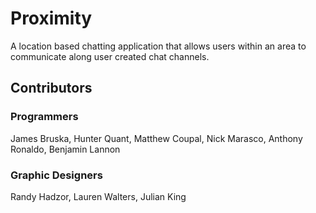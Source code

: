 # Proximity
A location based chatting application that allows users within an area to communicate along user created chat channels.

## Contributors
### Programmers
James Bruska,
Hunter Quant,
Matthew Coupal,
Nick Marasco,
Anthony Ronaldo,
Benjamin Lannon
### Graphic Designers
Randy Hadzor,
Lauren Walters,
Julian King
